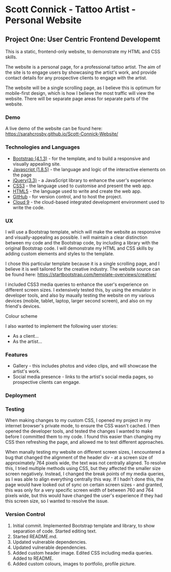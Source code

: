 # Scott Connick - Tattoo Artist - Personal Website

## Project One: User Centric Frontend Developemt

This is a static, frontend-only website, to demonstrate my HTML and CSS skills.

The website is a personal page, for a professional tattoo artist. The aim of the site is to engage users by showcasing the artist's work, and provide contact details for any prospective clients to engage with the artist.

The website will be a single scrolling page, as I believe this is optimum for mobile-first design, which is how I believe the most traffic will view the website. There will be separate page areas for separate parts of the website.

### Demo

A live demo of the website can be found here: https://sarahcrosby.github.io/Scott-Connick-Website/

### Technologies and Languages
* [Bootstrap (4.1.3)](https://getbootstrap.com/) - for the template, and to build a responsive and visually appealing site.
* [Javascript (1.8.5)](https://en.wikipedia.org/wiki/JavaScript) - the language and logic of the interactive elements on the page
* [jQuery(3.3)](https://jquery.com/) - a JavaScript library to enhance the user's experience
* [CSS3](https://en.wikipedia.org/wiki/Cascading_Style_Sheets) - the language used to customise and present the web app.
* [HTML5](https://en.wikipedia.org/wiki/HTML) - the language used to write and create the web app.
* [GitHub](https://github.com/) - for version control, and to host the project.
* [Cloud 9](https://c9.io/) - the cloud-based integrated development environment used to write the code.

### UX

I will use a Bootstrap template, which will make the website as responsive and visually-appealing as possible. I will maintain a clear distinction between my code and the Bootstrap code, by including a library with the original Bootstrap code. I will demonstrate my HTML and CSS skills by adding custom elements and styles to the template.

I chose this particular template because it is a single scrolling page, and I believe it is well tailored for the creative industry. The website source can be found here: https://startbootstrap.com/template-overviews/creative/

I included CSS3 media queries to enhance the user's experience on different screen sizes. I extensively tested this, by using the emulator in developer tools, and also by maually testing the website on my various devices (mobile, tablet, laptop, larger second screen), and also on my friend's devices. 

Colour scheme

I also wanted to implement the following user stories:
* As a client...
* As the artist...

### Features
* Gallery - this includes photos and video clips, and will showcase the artist's work.
* Social media presence - links to the artist's social media pages, so prospective clients can engage.

### Deployment

### Testing

When making changes to my custom CSS, I opened my project in my internet browser's private mode, to ensure the CSS wasn't cached. I then opened the developer tools, and tested the changes I wanted to make before I committed them to my code. I found this easier than changing my CSS then refreshing the page, and allowed me to test different approaches.

When manally testing my website on different screen sizes, I encountered a bug that changed the alignment of the header div - at a screen size of approximately 764 pixels wide, the text was not centrally aligned. To resolve this, I tried multiple methods using CSS, but they affected the smaller size screen negatively. Instead, I changed the break points of my media queries, as I was able to align everything centrally this way. If I hadn't done this, the page would have looked out of sync on certain screen sizes - and granted, this was only for a very specific screen width of between 760 and 764 pixels wide, but this would have changed the user's experience if they had this screen size, so I wanted to resolve the issue.


### Version Control

1. Initial commit. Implemented Bootstrap template and library, to show separation of code. Started editing text.
2. Started README.md. 
3. Updated vulnerable dependencies.
4. Updated vulnerable dependencies.
5. Added custom header image. Edited CSS including media queries. Added to README.
6. Added custom colours, images to portfolio, profile picture.